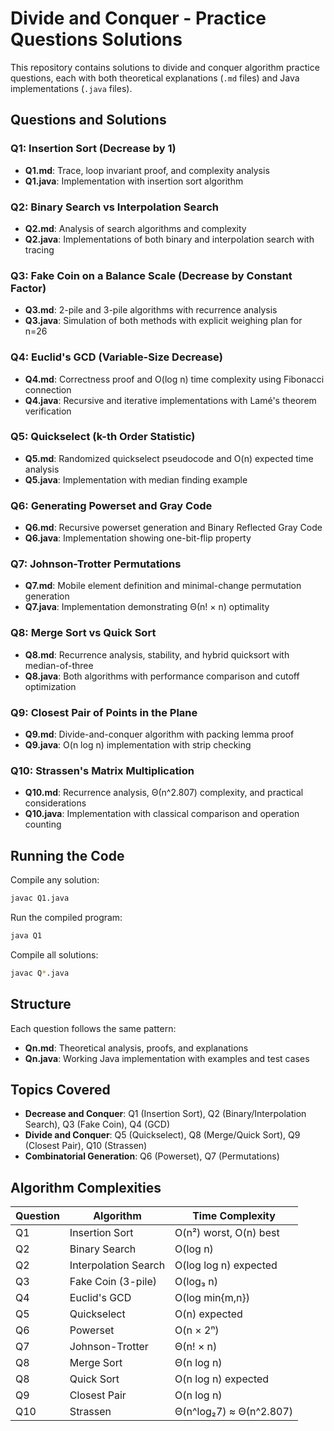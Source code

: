 # Divide and Conquer - Practice Questions Solutions

This repository contains solutions to divide and conquer algorithm practice questions, each with both theoretical explanations (`.md` files) and Java implementations (`.java` files).

## Questions and Solutions

### Q1: Insertion Sort (Decrease by 1)
- **Q1.md**: Trace, loop invariant proof, and complexity analysis
- **Q1.java**: Implementation with insertion sort algorithm

### Q2: Binary Search vs Interpolation Search
- **Q2.md**: Analysis of search algorithms and complexity
- **Q2.java**: Implementations of both binary and interpolation search with tracing

### Q3: Fake Coin on a Balance Scale (Decrease by Constant Factor)
- **Q3.md**: 2-pile and 3-pile algorithms with recurrence analysis
- **Q3.java**: Simulation of both methods with explicit weighing plan for n=26

### Q4: Euclid's GCD (Variable-Size Decrease)
- **Q4.md**: Correctness proof and O(log n) time complexity using Fibonacci connection
- **Q4.java**: Recursive and iterative implementations with Lamé's theorem verification

### Q5: Quickselect (k-th Order Statistic)
- **Q5.md**: Randomized quickselect pseudocode and O(n) expected time analysis
- **Q5.java**: Implementation with median finding example

### Q6: Generating Powerset and Gray Code
- **Q6.md**: Recursive powerset generation and Binary Reflected Gray Code
- **Q6.java**: Implementation showing one-bit-flip property

### Q7: Johnson-Trotter Permutations
- **Q7.md**: Mobile element definition and minimal-change permutation generation
- **Q7.java**: Implementation demonstrating Θ(n! × n) optimality

### Q8: Merge Sort vs Quick Sort
- **Q8.md**: Recurrence analysis, stability, and hybrid quicksort with median-of-three
- **Q8.java**: Both algorithms with performance comparison and cutoff optimization

### Q9: Closest Pair of Points in the Plane
- **Q9.md**: Divide-and-conquer algorithm with packing lemma proof
- **Q9.java**: O(n log n) implementation with strip checking

### Q10: Strassen's Matrix Multiplication
- **Q10.md**: Recurrence analysis, Θ(n^2.807) complexity, and practical considerations
- **Q10.java**: Implementation with classical comparison and operation counting

## Running the Code

Compile any solution:
```bash
javac Q1.java
```

Run the compiled program:
```bash
java Q1
```

Compile all solutions:
```bash
javac Q*.java
```

## Structure

Each question follows the same pattern:
- **Qn.md**: Theoretical analysis, proofs, and explanations
- **Qn.java**: Working Java implementation with examples and test cases

## Topics Covered

- **Decrease and Conquer**: Q1 (Insertion Sort), Q2 (Binary/Interpolation Search), Q3 (Fake Coin), Q4 (GCD)
- **Divide and Conquer**: Q5 (Quickselect), Q8 (Merge/Quick Sort), Q9 (Closest Pair), Q10 (Strassen)
- **Combinatorial Generation**: Q6 (Powerset), Q7 (Permutations)

## Algorithm Complexities

| Question | Algorithm | Time Complexity |
|----------|-----------|-----------------|
| Q1 | Insertion Sort | O(n²) worst, O(n) best |
| Q2 | Binary Search | O(log n) |
| Q2 | Interpolation Search | O(log log n) expected |
| Q3 | Fake Coin (3-pile) | O(log₃ n) |
| Q4 | Euclid's GCD | O(log min{m,n}) |
| Q5 | Quickselect | O(n) expected |
| Q6 | Powerset | O(n × 2ⁿ) |
| Q7 | Johnson-Trotter | Θ(n! × n) |
| Q8 | Merge Sort | Θ(n log n) |
| Q8 | Quick Sort | O(n log n) expected |
| Q9 | Closest Pair | O(n log n) |
| Q10 | Strassen | Θ(n^log₂7) ≈ Θ(n^2.807) |
